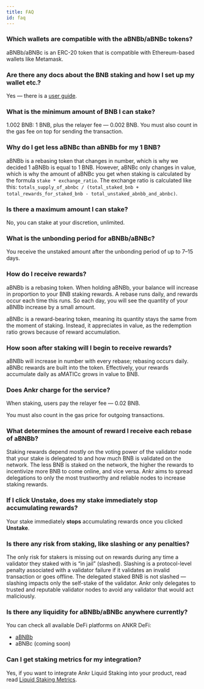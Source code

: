 ```yaml
---
title: FAQ
id: faq
---
```


### Which wallets are compatible with the aBNBb/aBNBc tokens?

aBNBb/aBNBc is an ERC-20 token that is compatible with Ethereum-based wallets like Metamask.


### Are there any docs about the BNB staking and how I set up my wallet etc.?

Yes — there is a [user guide](https://docs.binance.org/smart-chain/wallet/metamask.html).


### What is the minimum amount of BNB I can stake?
 
1.002 BNB: 1 BNB, plus the relayer fee — 0.002 BNB. You must also count in the gas fee on top for sending the transaction.


### Why do I get less aBNBc than aBNBb for my 1 BNB?

aBNBb is a rebasing token that changes in number, which is why we decided 1 aBNBb is equal to 1 BNB. 
However, aBNBc only changes in value, which is why the amount of aBNBc you get when staking is calculated by the formula `stake * exchange_ratio`. 
The exchange ratio is calculated like this: `totals_supply_of_abnbc / (total_staked_bnb + total_rewards_for_staked_bnb - total_unstaked_abnbb_and_abnbc)`. 


### Is there a maximum amount I can stake?

No, you can stake at your discretion, unlimited.  


### What is the unbonding period for aBNBb/aBNBc?

You receive the unstaked amount after the unbonding period of up to 7–15 days.


### How do I receive rewards? 

aBNBb is a rebasing token. When holding aBNBb, your balance will increase in proportion to your BNB staking rewards. 
A rebase runs daily, and rewards occur each time this runs. 
So each day, you will see the quantity of your aBNBb increase by a small amount. 

aBNBc is a reward-bearing token, meaning its quantity stays the same from the moment of staking. 
Instead, it appreciates in value, as the redemption ratio grows because of reward accumulation.


### How soon after staking will I begin to receive rewards?

aBNBb will increase in number with every rebase; rebasing occurs daily. 
aBNBc rewards are built into the token. Effectively, your rewards accumulate daily as aMATICc grows in value to BNB.


### Does Ankr charge for the service?

When staking, users pay the relayer fee — 0.02 BNB.

You must also count in the gas price for outgoing transactions.


### What determines the amount of reward I receive each rebase of aBNBb?

Staking rewards depend mostly on the voting power of the validator node that your stake is delegated to and how much BNB is validated on the network. 
The less BNB is staked on the network, the higher the rewards to incentivize more BNB to come online, and vice versa. 
Ankr aims to spread delegations to only the most trustworthy and reliable nodes to increase staking rewards. 


### If I click **Unstake**, does my stake immediately stop accumulating rewards?

Your stake immediately **stops** accumulating rewards once you clicked **Unstake**.

 
### Is there any risk from staking, like slashing or any penalties?

The only risk for stakers is missing out on rewards during any time a validator they staked with is “in jail” (slashed). 
Slashing is a protocol-level penalty associated with a validator failure if it validates an invalid transaction or goes offline. 
The delegated staked BNB is not slashed — slashing impacts only the self-stake of the validator. 
Ankr only delegates to trusted and reputable validator nodes to avoid any validator that would act maliciously.

### Is there any liquidity for aBNBb/aBNBc anywhere currently?

You can check all available DeFi platforms on ANKR DeFi:

* [aBNBb](https://www.ankr.com/staking/defi/trade/?from=aBNBb&to=BNB) 
* aBNBc (coming soon)

### Can I get staking metrics for my integration?

Yes, if you want to integrate Ankr Liquid Staking into your product, read read [Liquid Staking Metrics](htpps://ankr.com/docs/staking/reference/staking-metrics).